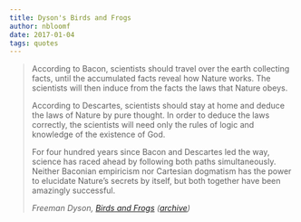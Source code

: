 ```yaml
---
title: Dyson's Birds and Frogs
author: nbloomf
date: 2017-01-04
tags: quotes
---
```


> According to Bacon, scientists should travel over the earth collecting facts, until the accumulated facts reveal how Nature works. The scientists will then induce from the facts the laws that Nature obeys.
>
> According to Descartes, scientists should stay at home and deduce the laws of Nature by pure thought. In order to deduce the laws correctly, the scientists will need only the rules of logic and knowledge of the existence of God.
>
> For four hundred years since Bacon and Descartes led the way, science has raced ahead by following both paths simultaneously. Neither Baconian empiricism nor Cartesian dogmatism has the power to elucidate Nature’s secrets by itself, but both together have been amazingly successful.
>
> <cite>Freeman Dyson, *[Birds and Frogs](http://www.ams.org/notices/200902/rtx090200212p.pdf)* ([archive](http://web.archive.org/web/20161128085933/http://www.ams.org/notices/200902/rtx090200212p.pdf))</cite>
